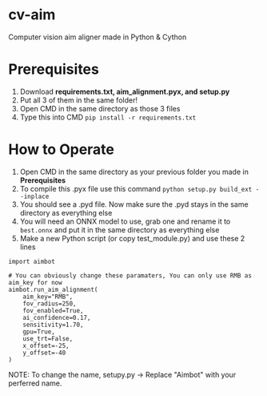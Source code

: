 # cv-aim
Computer vision aim aligner made in Python &amp; Cython

# Prerequisites 
1. Download **requirements.txt, aim_alignment.pyx, and setup.py**
2. Put all 3 of them in the same folder!
3. Open CMD in the same directory as those 3 files
4. Type this into CMD ```pip install -r requirements.txt```

# How to Operate
1. Open CMD in the same directory as your previous folder you made in **Prerequisites**
2. To compile this .pyx file use this command ```python setup.py build_ext --inplace```
3. You should see a .pyd file. Now make sure the .pyd stays in the same directory as everything else
4. You will need an ONNX model to use, grab one and rename it to ```best.onnx``` and put it in the same directory as everything else
5. Make a new Python script (or copy test_module.py) and use these 2 lines
```
import aimbot

# You can obviously change these paramaters, You can only use RMB as aim_key for now
aimbot.run_aim_alignment(
    aim_key="RMB",
    fov_radius=250,
    fov_enabled=True,
    ai_confidence=0.17,
    sensitivity=1.70,
    gpu=True,
    use_trt=False,
    x_offset=-25,
    y_offset=-40
)
```
NOTE: To change the name, setupy.py -> Replace "Aimbot" with your perferred name.
